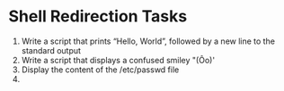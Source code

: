 # Shell Redirection Tasks
1. Write a script that prints “Hello, World”, followed by a new line to the standard output
2. Write a script that displays a confused smiley "(Ôo)' 
3. Display the content of the /etc/passwd file
4. 
